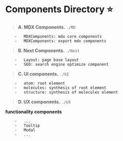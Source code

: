 # Components Directory ⭐

> **A. MDX Components.** `./MD`

```
    -   MDXComponents: mdx core components
    -   MDXComponents: export mdx components
```

> **B. Next Components.** `./Next`

```
    -   Layout: page base layout
    -   SEO: search engine optimize component
```

> **C. UI components.** `./UI`

```
    -   atom: root element
    -   molecules: synthesis of root element
    -   structure: synthesis of molecules element
```

> **D. UX components.** `./UX`

**functionality components**

```
    -   ...
    -   Tooltip
    -   Modal
    -   ...
```

